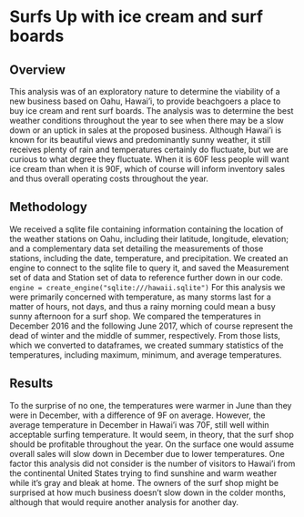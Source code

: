 # Surfs Up with ice cream and surf boards
## Overview
This analysis was of an exploratory nature to determine the viability of a new business based on Oahu, Hawai’i, to provide beachgoers a place to buy ice cream and rent surf boards. The analysis was to determine the best weather conditions throughout the year to see when there may be a slow down or an uptick in sales at the proposed business. Although Hawai’i is known for its beautiful views and predominantly sunny weather, it still receives plenty of rain and temperatures certainly do fluctuate, but we are curious to what degree they fluctuate. When it is 60F less people will want ice cream than when it is 90F, which of course will inform inventory sales and thus overall operating costs throughout the year.

## Methodology
We received a sqlite file containing information containing the location of the weather stations on Oahu, including their latitude, longitude, elevation; and a complementary data set detailing the measurements of those stations, including the date, temperature, and precipitation. We created an engine to connect to the sqlite file to query it, and saved the Measurement set of data and Station set of data to reference further down in our code. `engine = create_engine("sqlite:///hawaii.sqlite")` For this analysis we were primarily concerned with temperature, as many storms last for a matter of hours, not days, and thus a rainy morning could mean a busy sunny afternoon for a surf shop. We compared the temperatures in December 2016 and the following June 2017, which of course represent the dead of winter and the middle of summer, respectively. From those lists, which we converted to dataframes, we created summary statistics of the temperatures, including maximum, minimum, and average temperatures. 

## Results
To the surprise of no one, the temperatures were warmer in June than they were in December, with a difference of 9F on average. However, the average temperature in December in Hawai’i was 70F, still well within acceptable surfing temperature. It would seem, in theory, that the surf shop should be profitable throughout the year. On the surface one would assume overall sales will slow down in December due to lower temperatures. One factor this analysis did not consider is the number of visitors to Hawai’i from the continental United States trying to find sunshine and warm weather while it’s gray and bleak at home. The owners of the surf shop might be surprised at how much business doesn’t slow down in the colder months, although that would require another analysis for another day. 
